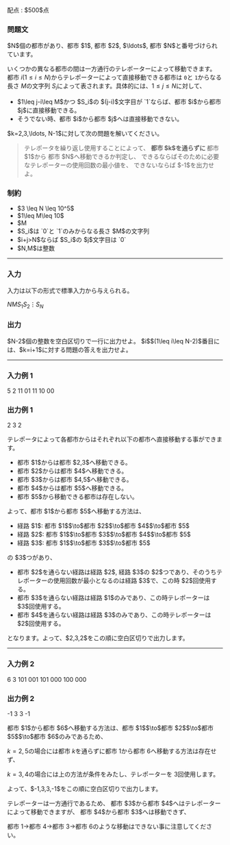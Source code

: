 
<div>

<span>

<span>

<p>
配点 : $500$点
</p>

<div>

<section>

### **問題文**

<p>
$N$個の都市があり、都市 $1$, 都市 $2$, $\ldots$, 都市 $N$と番号づけられています。

いくつかの異なる都市の間は一方通行のテレポーターによって移動できます。
都市 $i$$(1\leq i\leq N)$からテレポーターによって直接移動できる都市は `0`と `1`からなる長さ $M$の文字列 $S_i$によって表されます。具体的には、$1\leq j\leq N$に対して、
</p>

<ul>

<li>
$1\leq j-i\leq M$かつ $S_i$の $(j-i)$文字目が `1`ならば、都市 $i$から都市 $j$に直接移動できる。
</li>

<li>
そうでない時、都市 $i$から都市 $j$へは直接移動できない。
</li>

</ul>

<p>
$k=2,3,\ldots, N-1$に対して次の問題を解いてください。
</p>

<blockquote>

<p>
テレポータを繰り返し使用することによって、
<b>
都市 $k$を通らずに
</b>
都市 $1$から 都市 $N$へ移動できるか判定し、
できるならばそのために必要なテレポーターの使用回数の最小値を、
できないならば $-1$を出力せよ。
</p>

</blockquote>

</section>

</div>

<div>

<section>

### **制約**

<ul>

<li>
$3 \leq N \leq 10^5$
</li>

<li>
$1\leq M\leq 10$
</li>

<li>
$M<N$
</li>

<li>
$S_i$は `0`と `1`のみからなる長さ $M$の文字列
</li>

<li>
$i+j>N$ならば $S_i$の $j$文字目は `0`
</li>

<li>
$N,M$は整数
</li>

</ul>

</section>

</div>

---

<div>

<div>

<section>

### **入力**

<p>
入力は以下の形式で標準入力から与えられる。
</p>

<div>

$N$$M$$S_1$$S_2$$\vdots$$S_N$
</div>

</section>

</div>

<div>

<section>

### **出力**

<p>
$N-2$個の整数を空白区切りで一行に出力せよ。
$i$$(1\leq i\leq N-2)$番目には、$k=i+1$に対する問題の答えを出力せよ。
</p>

</section>

</div>

</div>

---

<div>

<section>

### **入力例 1**

<div>

5 2
11
01
11
10
00

</div>

</section>

</div>

<div>

<section>

### **出力例 1**

<div>

2 3 2

</div>

<p>
テレポータによって各都市からはそれぞれ以下の都市へ直接移動する事ができます。
</p>

<ul>

<li>
都市 $1$からは都市 $2,3$へ移動できる。
</li>

<li>
都市 $2$からは都市 $4$へ移動できる。
</li>

<li>
都市 $3$からは都市 $4,5$へ移動できる。
</li>

<li>
都市 $4$からは都市 $5$へ移動できる。
</li>

<li>
都市 $5$から移動できる都市は存在しない。
</li>

</ul>

<p>
よって、都市 $1$から都市 $5$へ移動する方法は、
</p>

<ul>

<li>
経路 $1$: 都市 $1$$\to$都市 $2$$\to$都市 $4$$\to$都市 $5$
</li>

<li>
経路 $2$: 都市 $1$$\to$都市 $3$$\to$都市 $4$$\to$都市 $5$
</li>

<li>
経路 $3$: 都市 $1$$\to$都市 $3$$\to$都市 $5$
</li>

</ul>

<p>
の $3$つがあり、
</p>

<ul>

<li>
都市 $2$を通らない経路は経路 $2$, 経路 $3$の $2$つであり、そのうちテレポーターの使用回数が最小となるのは経路 $3$で、この時 $2$回使用する。
</li>

<li>
都市 $3$を通らない経路は経路 $1$のみであり、この時テレポーターは $3$回使用する。
</li>

<li>
都市 $4$を通らない経路は経路 $3$のみであり、この時テレポーターは $2$回使用する。
</li>

</ul>

<p>
となります。よって、$2,3,2$をこの順に空白区切りで出力します。
</p>

</section>

</div>

---

<div>

<section>

### **入力例 2**

<div>

6 3
101
001
101
000
100
000

</div>

</section>

</div>

<div>

<section>

### **出力例 2**

<div>

-1 3 3 -1

</div>

<p>
都市 $1$から都市 $6$へ移動する方法は、都市 $1$$\to$都市 $2$$\to$都市 $5$$\to$都市 $6$のみであるため、

$k=2,5$の場合には都市 $k$を通らずに都市 $1$から都市 $6$へ移動する方法は存在せず、

$k=3,4$の場合には上の方法が条件をみたし、テレポーターを $3$回使用します。
</p>

<p>
よって、$-1,3,3,-1$をこの順に空白区切りで出力します。
</p>

<p>
テレポーターは一方通行であるため、
都市 $3$から都市 $4$へはテレポーターによって移動できますが、
都市 $4$から都市 $3$へは移動できず、

都市 $1$$\to$都市 $4$$\to$都市 $3$$\to$都市 $6$のような移動はできない事に注意してください。
</p>

</section>

</div>

</span>

</span>

</div>
